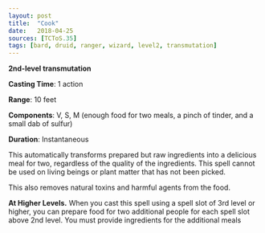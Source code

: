 ```yaml
---
layout: post
title:  "Cook"
date:   2018-04-25
sources: [TCToS.35]
tags: [bard, druid, ranger, wizard, level2, transmutation]
---
```


**2nd-level transmutation**

**Casting Time**: 1 action

**Range**: 10 feet

**Components**: V, S, M (enough food for two meals, a pinch of tinder, and a small dab of sulfur)

**Duration**: Instantaneous

This automatically transforms prepared but raw ingredients into a delicious meal for two, regardless of the quality of the ingredients. This spell cannot be used on living beings or plant matter that has not been picked.

This also removes natural toxins and harmful agents from the food.

**At Higher Levels.** When you cast this spell using a spell slot of 3rd level or higher, you can prepare food for two additional people for each spell slot above 2nd level. You must provide ingredients for the additional meals